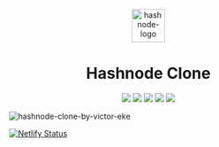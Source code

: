 <div align="center"><img width="60px" alt="hashnode-logo" src="https://user-images.githubusercontent.com/62628408/142336756-befa8376-e6ad-4770-8c3c-1503867af95a.png"></div>

<h1 align="center">Hashnode Clone</h1>

<p align="center">
<img src="https://img.shields.io/badge/Sass-CC6699?style=for-the-badge&logo=sass&logoColor=white">
<img src="https://img.shields.io/badge/Font_Awesome-339AF0?style=for-the-badge&logo=fontawesome&logoColor=white">
<img src="https://img.shields.io/badge/Hashnode-2962FF?style=for-the-badge&logo=hashnode&logoColor=white">
<img src="https://img.shields.io/badge/HTML5-E34F26?style=for-the-badge&logo=html5&logoColor=white">
<img src="https://img.shields.io/badge/Netlify-00C7B7?style=for-the-badge&logo=netlify&logoColor=white">
</p>

<p></p>

<img align="center" src="https://user-images.githubusercontent.com/62628408/142680359-0a5e53f1-820e-41dd-9a2c-ea49ddad8433.png" alt="hashnode-clone-by-victor-eke">

[![Netlify Status](https://api.netlify.com/api/v1/badges/a0b3bf5a-aa55-4bf7-8409-3daf9cb51887/deploy-status)](https://app.netlify.com/sites/hashnode-clone-sass/deploys)
